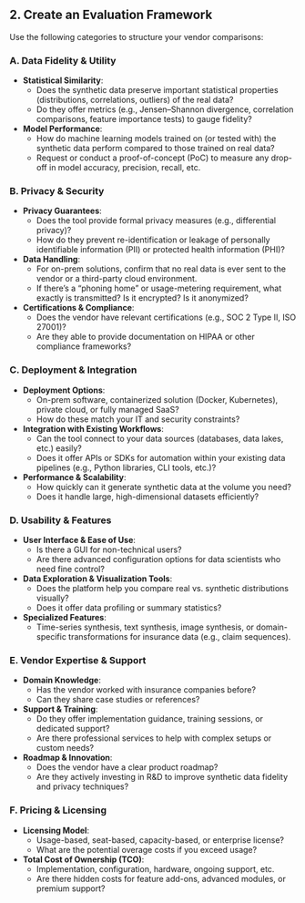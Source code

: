 ## 2. Create an Evaluation Framework

Use the following categories to structure your vendor comparisons:

### A. Data Fidelity & Utility

- **Statistical Similarity**:
  - Does the synthetic data preserve important statistical properties (distributions, correlations, outliers) of the real data?
  - Do they offer metrics (e.g., Jensen–Shannon divergence, correlation comparisons, feature importance tests) to gauge fidelity?
- **Model Performance**:
  - How do machine learning models trained on (or tested with) the synthetic data perform compared to those trained on real data?
  - Request or conduct a proof-of-concept (PoC) to measure any drop-off in model accuracy, precision, recall, etc.

### B. Privacy & Security

- **Privacy Guarantees**:
  - Does the tool provide formal privacy measures (e.g., differential privacy)?
  - How do they prevent re-identification or leakage of personally identifiable information (PII) or protected health information (PHI)?
- **Data Handling**:
  - For on-prem solutions, confirm that no real data is ever sent to the vendor or a third-party cloud environment.
  - If there’s a “phoning home” or usage-metering requirement, what exactly is transmitted? Is it encrypted? Is it anonymized?
- **Certifications & Compliance**:
  - Does the vendor have relevant certifications (e.g., SOC 2 Type II, ISO 27001)?
  - Are they able to provide documentation on HIPAA or other compliance frameworks?

### C. Deployment & Integration

- **Deployment Options**:
  - On-prem software, containerized solution (Docker, Kubernetes), private cloud, or fully managed SaaS?
  - How do these match your IT and security constraints?
- **Integration with Existing Workflows**:
  - Can the tool connect to your data sources (databases, data lakes, etc.) easily?
  - Does it offer APIs or SDKs for automation within your existing data pipelines (e.g., Python libraries, CLI tools, etc.)?
- **Performance & Scalability**:
  - How quickly can it generate synthetic data at the volume you need?
  - Does it handle large, high-dimensional datasets efficiently?

### D. Usability & Features

- **User Interface & Ease of Use**:
  - Is there a GUI for non-technical users?
  - Are there advanced configuration options for data scientists who need fine control?
- **Data Exploration & Visualization Tools**:
  - Does the platform help you compare real vs. synthetic distributions visually?
  - Does it offer data profiling or summary statistics?
- **Specialized Features**:
  - Time-series synthesis, text synthesis, image synthesis, or domain-specific transformations for insurance data (e.g., claim sequences).

### E. Vendor Expertise & Support

- **Domain Knowledge**:
  - Has the vendor worked with insurance companies before?
  - Can they share case studies or references?
- **Support & Training**:
  - Do they offer implementation guidance, training sessions, or dedicated support?
  - Are there professional services to help with complex setups or custom needs?
- **Roadmap & Innovation**:
  - Does the vendor have a clear product roadmap?
  - Are they actively investing in R&D to improve synthetic data fidelity and privacy techniques?

### F. Pricing & Licensing

- **Licensing Model**:
  - Usage-based, seat-based, capacity-based, or enterprise license?
  - What are the potential overage costs if you exceed usage?
- **Total Cost of Ownership (TCO)**:
  - Implementation, configuration, hardware, ongoing support, etc.
  - Are there hidden costs for feature add-ons, advanced modules, or premium support?

